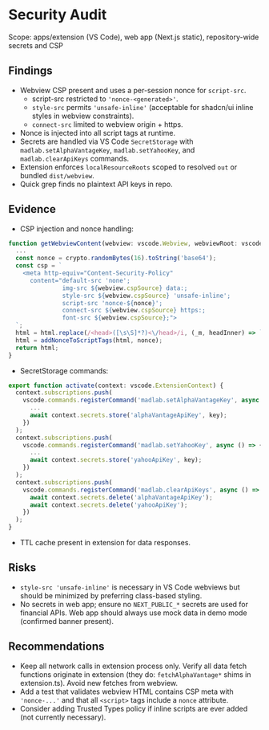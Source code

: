 # Security Audit

Scope: apps/extension (VS Code), web app (Next.js static), repository-wide secrets and CSP

## Findings

- Webview CSP present and uses a per-session nonce for `script-src`.
  - script-src restricted to `'nonce-<generated>'`.
  - `style-src` permits `'unsafe-inline'` (acceptable for shadcn/ui inline styles in webview constraints).
  - `connect-src` limited to webview origin + https.
- Nonce is injected into all script tags at runtime.
- Secrets are handled via VS Code `SecretStorage` with `madlab.setAlphaVantageKey`, `madlab.setYahooKey`, and `madlab.clearApiKeys` commands.
- Extension enforces `localResourceRoots` scoped to resolved `out` or bundled `dist/webview`.
- Quick grep finds no plaintext API keys in repo.

## Evidence
- CSP injection and nonce handling:
```342:371:apps/extension/src/extension.ts
function getWebviewContent(webview: vscode.Webview, webviewRoot: vscode.Uri): string {
  ...
  const nonce = crypto.randomBytes(16).toString('base64');
  const csp = `
    <meta http-equiv="Content-Security-Policy"
      content="default-src 'none';
               img-src ${webview.cspSource} data:;
               style-src ${webview.cspSource} 'unsafe-inline';
               script-src 'nonce-${nonce}';
               connect-src ${webview.cspSource} https:;
               font-src ${webview.cspSource};">
  `;
  html = html.replace(/<head>([\s\S]*?)<\/head>/i, (_m, headInner) => `<head>${csp}${bridgeScript(nonce)}${headInner}</head>`);
  html = addNonceToScriptTags(html, nonce);
  return html;
}
```
- SecretStorage commands:
```12:45:apps/extension/src/extension.ts
export function activate(context: vscode.ExtensionContext) {
  context.subscriptions.push(
    vscode.commands.registerCommand('madlab.setAlphaVantageKey', async () => {
      ...
      await context.secrets.store('alphaVantageApiKey', key);
    })
  );
  context.subscriptions.push(
    vscode.commands.registerCommand('madlab.setYahooKey', async () => {
      ...
      await context.secrets.store('yahooApiKey', key);
    })
  );
  context.subscriptions.push(
    vscode.commands.registerCommand('madlab.clearApiKeys', async () => {
      await context.secrets.delete('alphaVantageApiKey');
      await context.secrets.delete('yahooApiKey');
    })
  );
}
```
- TTL cache present in extension for data responses.

## Risks
- `style-src 'unsafe-inline'` is necessary in VS Code webviews but should be minimized by preferring class-based styling.
- No secrets in web app; ensure no `NEXT_PUBLIC_*` secrets are used for financial APIs. Web app should always use mock data in demo mode (confirmed banner present).

## Recommendations
- Keep all network calls in extension process only. Verify all data fetch functions originate in extension (they do: `fetchAlphaVantage*` shims in extension.ts). Avoid new fetches from webview.
- Add a test that validates webview HTML contains CSP meta with `'nonce-...'` and that all `<script>` tags include a `nonce` attribute.
- Consider adding Trusted Types policy if inline scripts are ever added (not currently necessary).